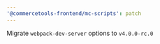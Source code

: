 ```yaml
---
'@commercetools-frontend/mc-scripts': patch
---
```


Migrate `webpack-dev-server` options to `v4.0.0-rc.0`
